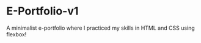 # E-Portfolio-v1
 A minimalist e-portfolio where I practiced my skills in HTML and CSS using flexbox!
